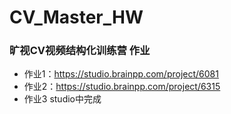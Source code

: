 # CV_Master_HW
### 旷视CV视频结构化训练营 作业
* 作业1：https://studio.brainpp.com/project/6081 
* 作业2：https://studio.brainpp.com/project/6315
* 作业3 studio中完成
